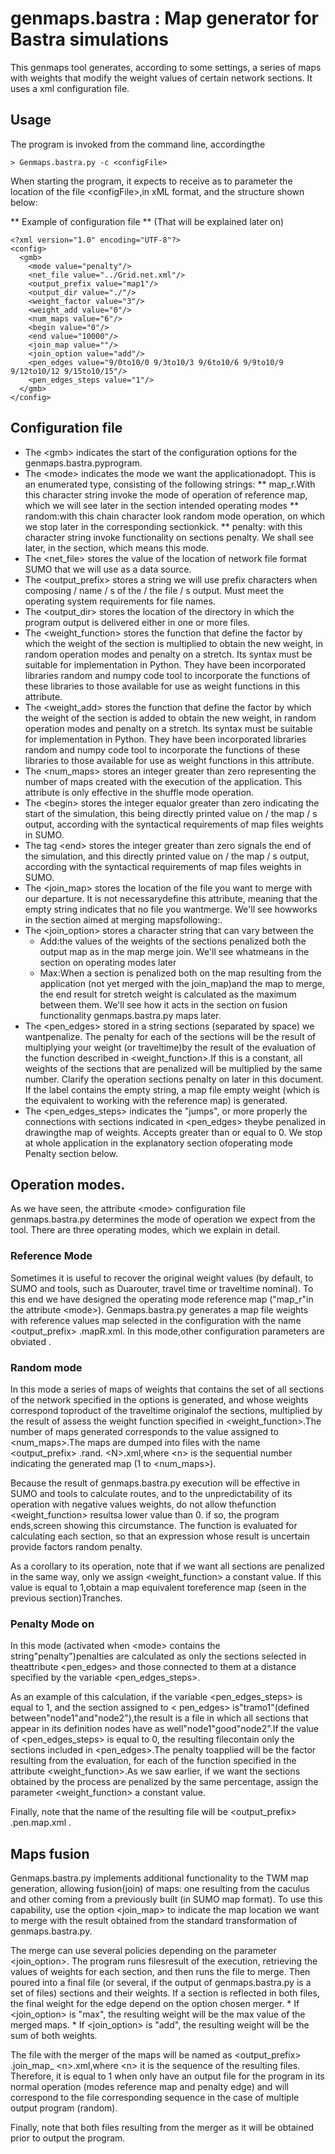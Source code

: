 # genmaps.bastra : Map generator for Bastra simulations

This genmaps tool generates, according to some settings, a series of maps with weights that modify the weight values of certain network sections. It uses a xml configuration file.

## Usage
The program is invoked from the command line, accordingthe
```
> Genmaps.bastra.py -c <configFile>
```

When starting the program, it expects to receive as to parameter the location of the file \<configFile\>,in xML format, and the structure shown below:

** Example of configuration file **
(That will be explained later on)
```
<?xml version="1.0" encoding="UTF-8"?>
<config>
  <gmb>
    <mode value="penalty"/>
    <net_file value="../Grid.net.xml"/>
    <output_prefix value="map1"/>
    <output_dir value="./"/>
    <weight_factor value="3"/>
    <weight_add value="0"/>
    <num_maps value="6"/>
    <begin value="0"/>
    <end value="10000"/>
    <join_map value=""/>
    <join_option value="add"/>
    <pen_edges value="9/0to10/0 9/3to10/3 9/6to10/6 9/9to10/9 9/12to10/12 9/15to10/15"/>
    <pen_edges_steps value="1"/>
  </gmb>
</config>
```


## Configuration file
* The \<gmb\> indicates the start of the configuration options for the genmaps.bastra.pyprogram.
* The \<mode\> indicates the mode we want the applicationadopt. This is an enumerated type, consisting of the following strings:
** map_r.With this character string invoke the mode of operation of reference map, which we will see later in the section intended operating modes
** random:with this chain character look random mode operation, on which we stop later in the corresponding sectionkick.
** penalty: with this character string invoke functionality on sections penalty. We shall see later, in the section, which means this mode.
* The \<net_file\> stores the value of the location of network file format SUMO that we will use as a data source.
* The \<output_prefix\> stores a string we will use prefix characters when composing / name / s of the / the file / s output. Must meet the operating system requirements for file names.
* The \<output_dir\> stores the location of the directory in which the program output is delivered either in one or more files.
* The \<weight_function\> stores the function that define the factor by which the weight of the section is multiplied to obtain the new weight, in random operation modes and penalty on a stretch. Its syntax must be suitable for implementation in Python. They have been incorporated libraries random and numpy code tool to incorporate the functions of these libraries to those available for use as weight functions in this attribute.
* The \<weight_add\> stores the function that define the factor by which the weight of the section is added to obtain the new weight, in random operation modes and penalty on a stretch. Its syntax must be suitable for implementation in Python. They have been incorporated libraries random and numpy code tool to incorporate the functions of these libraries to those available for use as weight functions in this attribute.
* The \<num_maps\> stores an integer greater than zero representing the number of maps created with the execution of the application. This attribute is only effective in the shuffle mode operation.
* The \<begin\> stores the integer equalor greater than zero indicating the start of the simulation, this being directly printed value on / the map / s output, according with the syntactical requirements of map files weights in SUMO.
* The tag \<end\> stores the integer greater than zero signals the end of the simulation, and this directly printed value on / the map / s output, according with the syntactical requirements of map files weights in SUMO.
* The \<join_map\> stores the location of the file you want to merge with our departure. It is not necessarydefine this attribute, meaning that the empty string indicates that no file you wantmerge. We'll see howworks in the section aimed at merging mapsfollowing:.
* The \<join_option\> stores a character string that can vary between the
	* Add:the values of the weights of the sections penalized both the output map as in the map merge join. We'll see whatmeans in the section on operating modes later
	* Max:When a section is penalized both on the map resulting from the application (not yet merged with the join_map)and the map to merge, the end result for stretch weight is calculated as the maximum between them. We'll see how it acts in the section on fusion functionality genmaps.bastra.py maps later.
* The \<pen_edges\> stored in a string sections (separated by space) we wantpenalize. The penalty for each of the sections will be the result of multiplying your weight (or traveltime)by the result of the evaluation of the function described in \<weight_function\>.If this is a constant, all weights of the sections that are penalized will be multiplied by the same number. Clarify the operation sections penalty on later in this document. If the label contains the empty string, a map file empty weight (which is the equivalent to working with the reference map) is generated.
* The \<pen_edges_steps\> indicates the "jumps", or more properly the connections with sections indicated in \<pen_edges\> theybe penalized in drawingthe map of weights. Accepts greater than or equal to 0. We stop at whole application in the explanatory section ofoperating mode Penalty section below.
  
## Operation modes.
As we have seen, the attribute \<mode\> configuration file genmaps.bastra.py determines the mode of operation we expect from the tool. There are three operating modes, which we explain in detail.

###  Reference Mode

Sometimes it is useful to recover the original weight values (by default, to SUMO and tools, such as Duarouter, travel time or traveltime nominal).
To this end we have designed the operating mode reference map ("map_r"in the attribute \<mode\>).
Genmaps.bastra.py generates a map file weights with reference values map selected in the configuration with the name \<output_prefix\> .mapR.xml. In this mode,other configuration parameters are obviated .

### Random mode
In this mode a series of maps of weights that contains the set of all sections of the network specified in the options is generated, and whose weights correspond toproduct of the traveltime originalof the sections, multiplied by the result of assess the weight function specified in \<weight_function\>.The number of maps generated corresponds to the value assigned to \<num_maps\>.The maps are dumped into files with the name \<output_prefix\> .rand. \<N\>.xml,where \<n\> is the sequential number indicating the generated map (1 to \<num_maps\>).

Because the result of genmaps.bastra.py execution will be effective in SUMO and tools to calculate routes, and to the unpredictability of its operation with negative values weights, do not allow thefunction \<weight_function\> resultsa lower value than 0. if so, the program ends,screen showing this circumstance. The function is evaluated for calculating each section, so that an expression whose result is uncertain provide factors random penalty.

As a corollary to its operation, note that if we want all sections are penalized in the same way, only we assign \<weight_function\> a constant value. If this value is equal to 1,obtain a map equivalent toreference map (seen in the previous section)Tranches.

### Penalty Mode on
In this mode (activated when \<mode\> contains the string"penalty")penalties are calculated as only the sections selected in theattribute \<pen_edges\> and those connected to them at a distance specified by the variable \<pen_edges_steps\>.

As an example of this calculation, if the variable \<pen_edges_steps\> is equal to 1, and the section assigned to \< pen_edges\> is"tramo1"(defined between"node1"and"node2"),the result is a file in which all sections that appear in its definition nodes have as well"node1"good"node2".If the value of \<pen_edges_steps\> is equal to 0, the resulting filecontain only the sections included in \<pen_edges\>.The penalty toapplied will be the factor resulting from the evaluation, for each of the function specified in the attribute \<weight_function\>.As we saw earlier, if we want the sections obtained by the process are penalized by the same percentage, assign the parameter \<weight_function\> a constant value.

Finally, note that the name of the resulting file will be \<output_prefix\> .pen.map.xml .

## Maps  fusion
Genmaps.bastra.py implements additional functionality to the TWM map generation, allowing fusion(join) of maps: one resulting from the caculus and other coming from a previously built (in SUMO map format). To use this capability, use the option \<join_map\> to indicate the map location we want to merge with the result obtained from the standard transformation of  genmaps.bastra.py.

The merge can use several policies depending on the parameter \<join_option\>. The program runs filesresult of the execution, retrieving the values of weights for each section, and then runs the file to merge. Then poured into a final file (or several, if the output of genmaps.bastra.py is a set of files) sections and their weights. If a section is reflected in both files, the final weight for the edge depend on the option chosen merger.
	* If \<join_option\> is "max", the resulting weight will be the max value of the merged maps.
	* If \<join_option\> is "add", the resulting weight will be the sum of both weights.

The file with the merger of the maps will be named as \<output_prefix\> .join_map_ \<n\>.xml,where \<n\> it is the sequence of the resulting files. Therefore, it is equal to 1 when only have an output file for the program in its normal operation (modes reference map and penalty edge) and will correspond to the file corresponding sequence in the case of multiple output program (random).

Finally, note that both files resulting from the merger as it will be obtained prior to output the program.
    
